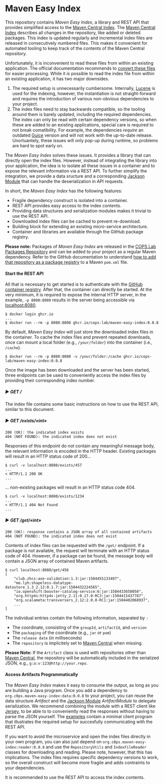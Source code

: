 # Maven Easy Index

This repository contains *Maven Easy Index*, a library and REST API that provides simplified access to the [Maven Central Index][index].
The [Maven Central Index][index] describes all changes in the repository, like added or deleted packages.
This index is updated regularly and incremental index files are released in consecutively numbered files.
This makes it convenient for automated tooling to keep track of the contents of the Maven Central repository.

Unfortunately, it is inconvenient to read these files from within an existing application.
The official documentation recommends to [convert these files][index-read] for easier processing.
While it *is* possible to read the index file from within an existing application, it has two major downsides.
1) The required setup is unnecessarily cumbersome.
Internally, [Lucene][lucene] is used for the indexing, however, the instantiation is not straight-forward and requires the introduction of various non-obvious dependencies to your project.
2) The index files need to stay backwards compatible, so the tooling around them is barely updated, including the required dependencies.
The index can only be read with certain dependency versions, so when these are added to an existing applications, special care is required to not break comatibility.
For example, the dependencies *require* an outdated [Guice][guice] version and will not work with the up-to-date release.
Unortuantely, these issues will only pop-up during runtime, so problems are hard to spot early on.

The *Maven Easy Index* solves these issues.
It provides a library that can directly open the index files.
However, instead of integrating the library into your application, the idea is to isolate all these issues in a container and to expose the relevant information via a REST API.
To further simplify the integration, we provide a data sructure and a corresponding [Jackson Module][jackson] that can handle the deserialization in API requests.

In short, the *Maven Easy Index* has the following features:

- Fragile dependency construct is isolated into a container.
- REST API provides easy access to the index contents.
- Providing data structures and serialization modules makes it trivial to use the REST API.
- Downloaded index files can be cached to prevent re-download.
- Building block for extending an existing micro-service architecture.
- Container and libraries are available through the GitHub package registry.


[central]: https://repo1.maven.org/maven2/
[index]: https://repo1.maven.org/maven2/.index/
[index-read]: https://maven.apache.org/repository/central-index.html
[guice]: https://github.com/google/guice
[jackson]: https://github.com/FasterXML/jackson
[jersey]: https://eclipse-ee4j.github.io/jersey/
[ghcr]: https://ghcr.io/
[lucene]: https://lucene.apache.org/

**Please note:** Packages of *Maven Easy Index* are released in the [COPS Lab Packages Repository](https://github.com/cops-lab/packages) and can be added to your project as a regular Maven dependency. Refer to the GitHub documentation to understand [how to add that repository as a package registry](https://docs.github.com/en/packages/working-with-a-github-packages-registry/working-with-the-apache-maven-registry) to a Maven `pom.xml` file.

#### Start the REST API

All that is necessary to get started is to authenticate with the [GitHub container registry][ghcr].
After that, the container can directly be started.
At the very minimum, it is required to expose the internal HTTP server, in the example, `-p 8080:8080` results in the server being accessible via [localhost:8080](http://localhost:8080/).

    $ docker login ghcr.io
    ...
    $ docker run --rm -p 8080:8080 ghcr.io/cops-lab/maven-easy-index:0.0.8

By default, *Maven Easy Index* will just store the downloaded index files in the container.
To cache the index files and prevent repeated downloads, once can mount a local folder (e.g., `/your/folder`) into the container (i.e., `/cache`).

    $ docker run --rm -p 8080:8080 -v /your/folder:/cache ghcr.io/cops-lab/maven-easy-index:0.0.8

Once the image has been downloaded and the server has been started, three endpoints can be used to conveniently access the index files by providing their corresponding index number.

##### :arrow_forward: GET /

The index file contains some basic instructions on how to use the REST API, similar to this document.


##### :arrow_forward: GET /exists/«int»

    200 (OK): the indicated index exists
    404 (NOT FOUND): the indicated index does not exist

Responses of this endpoint do not contain any meaningful message body, the relevant information is encoded in the HTTP header.
Existing packages will result in an HTTP status code of 200...

    $ curl -v localhost:8080/exists/457
    ...
    < HTTP/1.1 200 OK
    ...

... non-existing packages will result in an HTTP status code 404.

    $ curl -v localhost:8080/exists/1234
    ...
    < HTTP/1.1 404 Not Found
    ...

##### :arrow_forward: GET /get/«int»

    200 (OK): response contains a JSON array of all contained artifacts
    404 (NOT FOUND): the indicated index does not exist

Contents of index files can be requested with the `/get/` endpoint.
If a package is not available, the request will terminate with an HTTP status code of 404.
However, if a package can be found, the message body will contain a JSON array of contained Maven artifacts.

    $ curl localhost:8080/get/456
    [
        "club.zhcs:axe-validation:1.3:jar:1504455133497",
        "me.lyh:shapeless-datatype-datastore_1.3_2.12:0.1.7:jar:1504432224565",
        "io.openshift:booster-catalog-service:6:jar:1504433658050",
        "org.http4s:http4s-jetty_2.11:0.17.0-RC3:jar:1504415437787",
        "org.scalameta:transversers_2.12:2.0.0-RC1:jar:1504402068937",
        ...
    ]

The individual entries contain the following information, separated by `:`

- The coordinate, consisting of the `groupId`, `artifactId`, and `version`
- The `packaging` of the coordinate (e.g., `jar` or `pom`)
- The `release date` (in milliseconds)
- The `repository` is implicitely set to [Maven Central][central] when missing.

**Please Note:** If the `Artifact` class is used with repositories other than [Maven Central][central], the repository will be automatically included in the serialized JSON, e.g., `g:a:v:123@http://your.repo`.


#### Access Artifacts Programmatically

The *Maven Easy Index* makes it easy to consume the output, as long as you are building a Java program.
Once you add a dependency to `org.c0ps.maven-easy-index:data:0.0.8` to your project, you can reuse the data structure *Artifact* and the [Jackson Module][jackson] *ArtifactModule* to delegate serialization.
We recommend combining the module with a REST client like [Jersey][jersey], to be able to to conveniently read the responses without having to parse the JSON yourself.
The [examples](./examples/) contain a minimal client program that illustrates the required setup for succesfully communicating with the REST API.

If you want to avoid the microservice and open the index files directly in your own program, you can also just depend on `org.c0ps.maven-easy-index:reader:0.0.8` and use the  `RepositoryUtils` and `IndexFileReader` classes for downloading and reading.
Please note, however, that this has implications.
The index files requires specific dependency versions to work, so the overall construct will become more fragile and adds contraints to your dependencies.

It is recommended to use the REST API to access the index contents.




